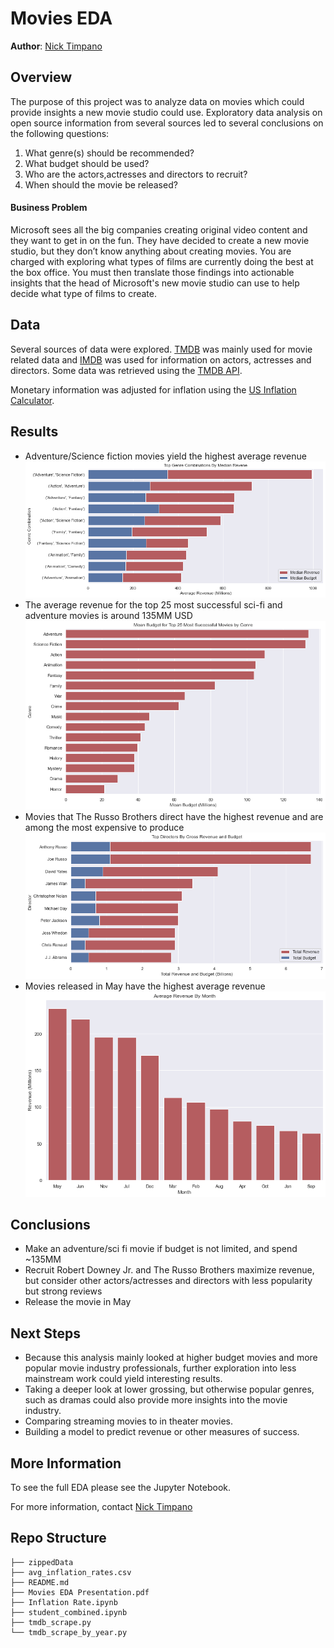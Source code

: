 # Movies EDA 
**Author**: [Nick Timpano](mailto:nick.timpano@gmail.com)

## Overview
The purpose of this project was to analyze data on movies which could provide insights a new movie studio could use. Exploratory data analysis on open source information from several sources led to several conclusions on the following questions:
1. What genre(s) should be recommended? 
2. What budget should be used? 
3. Who are the actors,actresses and directors to recruit? 
4. When should the movie be released? 

#### Business Problem 
Microsoft sees all the big companies creating original video content and they want to get in on the fun. They have decided to create a new movie studio, but they don’t know anything about creating movies. You are charged with exploring what types of films are currently doing the best at the box office. You must then translate those findings into actionable insights that the head of Microsoft's new movie studio can use to help decide what type of films to create.

## Data 
Several sources of data were explored. [TMDB](https://www.themoviedb.org/?language=en-US) was mainly used for movie related data and [IMDB](https://www.imdb.com/interfaces/) was used for information on actors, actresses and directors. Some data was retrieved using the [TMDB API](https://developers.themoviedb.org/3/getting-started/introduction). 

Monetary information was adjusted for inflation using the [US Inflation Calculator](https://www.usinflationcalculator.com/inflation/historical-inflation-rates). 

## Results
- Adventure/Science fiction movies yield the highest average revenue 
![revenue_by_genre_combo](./pictures/genre_combinations_median_revenue.png)
- The average revenue for the top 25 most successful sci-fi and adventure movies is around 135MM USD  
![budget_top_25](./pictures/budget_top_25_by_genre.png)
- Movies that The Russo Brothers direct have the highest revenue and are among the most expensive to produce 
![directors](./pictures/top_directors_revenue.png)
- Movies released in May have the highest average revenue 
![revenue_by_month](./pictures/mean_revenue_per_month.png)

## Conclusions 

- Make an adventure/sci fi movie if budget is not limited, and spend ~135MM 
- Recruit Robert Downey Jr. and The Russo Brothers maximize revenue, but consider other actors/actresses and directors with less popularity but strong reviews  
- Release the movie in May 

## Next Steps 
- Because this analysis mainly looked at higher budget movies and more popular movie industry professionals, further exploration into less mainstream work could yield interesting results. 
- Taking a deeper look at lower grossing, but otherwise popular genres, such as dramas could also provide more insights into the movie industry. 
- Comparing streaming movies to in theater movies. 
- Building a model to predict revenue or other measures of success. 

## More Information 
To see the full EDA please see the Jupyter Notebook. 

For more information, contact [Nick Timpano](mailto:nick.timpano@gmail.com)

## Repo Structure 

```
├── zippedData
├── avg_inflation_rates.csv
├── README.md
├── Movies EDA Presentation.pdf
├── Inflation Rate.ipynb
├── student_combined.ipynb
├── tmdb_scrape.py
└── tmdb_scrape_by_year.py
```

